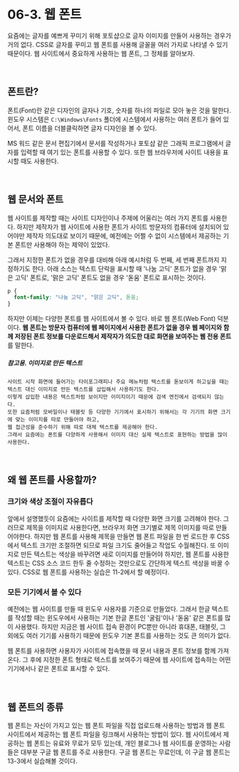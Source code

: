 # 06-3. 웹 폰트
요즘에는 글자를 예쁘게 꾸미기 위해 포토샵으로 글자 이미지를 만들어 사용하는 경우가 거의 없다. CSS로 글자를 꾸미고 웹 폰트를 사용해 글꼴을 여러 가지로 나타낼 수 있기 때문이다. 웹 사이트에서 중요하게 사용하는 웹 폰트, 그 정체를 알아보자.

<br>

## 폰트란?
폰트(Font)란 같은 디자인의 글자나 기호, 숫자를 하나의 파일로 모아 놓은 것을 말한다. 윈도우 시스템은 `C:\Windows\Fonts` 폴더에 시스템에서 사용하는 여러 폰트가 들어 있어서, 폰트 이름을 더블클릭하면 글자 디자인을 볼 수 있다.

MS 워드 같은 문서 편집기에서 문서를 작성하거나 포토샵 같은 그래픽 프로그램에서 글자를 입력할 때 여기 있는 폰트를 사용할 수 있다. 또한 웹 브라우저에 사이트 내용을 표시할 때도 사용한다.

<br>

## 웹 문서와 폰트
웹 사이트를 제작할 때는 사이트 디자인이나 주제에 어울리는 여러 가지 폰트를 사용한다. 하지만 제작자가 웹 사이트에 사용한 폰트가 사이트 방문자의 컴퓨터에 설치되어 있어야만 제작자 의도대로 보이기 때문에, 예전에는 어쩔 수 없이 시스템에서 제공하는 기본 폰트만 사용해야 하는 제약이 있었다.

그래서 지정한 폰트가 없을 경우를 대비해 아래 예시처럼 두 번째, 세 번째 폰트까지 지정하기도 한다. 아래 소스는 텍스트 단락을 표시할 때 '나눔 고딕' 폰트가 없을 경우 '맑은 고딕' 폰트로, '맑은 고딕' 폰트도 없을 경우 '돋움' 폰트로 표시하는 것이다.

```css
p {
  font-family: "나눔 고딕", "맑은 고딕", 돋움;
}
```

하지만 이제는 다양한 폰트를 웹 사이트에서 볼 수 있다. 바로 웹 폰트(Web Font) 덕분이다. **웹 폰트는 방문자 컴퓨터에 웹 페이지에서 사용한 폰트가 없을 경우 웹 페이지와 함께 저장된 폰트 정보를 다운로드해서 제작자가 의도한 대로 화면을 보여주는 웹 전용 폰트**를 말한다.

##### 참고용. 이미지로 만든 텍스트
```
사이트 시작 화면에 들어가는 타이포그래피나 주요 메뉴처럼 텍스트를 돋보이게 하고싶을 때는 텍스트 대신 이미지로 만든 텍스트를 삽입해서 사용하기도 한다.
이렇게 삽입한 내용은 텍스트처럼 보이지만 이미지이기 때문에 검색 엔진에서 검색되지 않는다.
또한 요즘처럼 모바일이나 태블릿 등 다양한 기기에서 표시하기 위해서는 각 기기의 화면 크기에 맞는 이미지를 따로 만들어야 하고,
웹 접근성을 준수하기 위해 따로 대체 텍스트를 제공해야 한다.
그래서 요즘에는 폰트를 다양하게 사용해서 이미지 대신 실제 텍스트로 표현하는 방법을 많이 사용한다.
```

<br>

## 왜 웹 폰트를 사용할까?
### 크기와 색상 조절이 자유롭다
앞에서 설명했듯이 요즘에는 사이트를 제작할 때 다양한 화면 크기를 고려해야 한다. 그러므로 제목을 이미지로 사용한다면, 브라우저 화면 크기별로 제목 이미지를 따로 만들어야한다. 하지만 웹 폰트를 사용해 제목을 만들면 웹 폰트 파일을 한 번 로드한 후 CSS에서 텍스트 크기만 조절하면 되므로 파일 크기도 줄어들고 작업도 수월해진다. 또 이미지로 만든 텍스트는 색상을 바꾸려면 새로 이미지를 만들어야 하지만, 웹 폰트를 사용한 텍스트는 CSS 소스 코드 한두 줄 수정하는 것만으로도 간단하게 텍스트 색상을 바꿀 수 있다. CSS로 웹 폰트를 사용하는 실습은 11-2에서 할 예정이다.

### 모든 기기에서 볼 수 있다
예전에는 웹 사이트를 만들 때 윈도우 사용자를 기준으로 만들었다. 그래서 한글 텍스트를 작성할 때는 윈도우에서 사용하는 기본 한글 폰트인 '굴림'이나 '돋움' 같은 폰트를 많이 사용했다. 하지만 지금은 웹 사이트 접속 환경이 PC뿐만 아니라 휴대폰, 태블릿, 그 외에도 여러 기기를 사용하기 때문에 윈도우 기본 폰트를 사용하는 것도 큰 의미가 없다.

웹 폰트를 사용하면 사용자가 사이트에 접속했을 때 문서 내용과 폰트 정보를 함께 가져온다. 그 후에 지정한 폰트 형태로 텍스트를 보여주기 때문에 웹 사이트에 접속하는 어떤 기기에서나 같은 폰트로 표시할 수 있다.

<br>

## 웹 폰트의 종류
웹 폰트는 자신이 가지고 있는 웹 폰트 파일을 직접 업로드해 사용하는 방법과 웹 폰트 사이트에서 제공하는 웹 폰트 파일을 링크해서 사용하는 방법이 있다. 웹 사이트에서 제공하는 웹 폰트는 유료와 무료가 모두 있는데, 개인 블로그나 웹 사이트를 운영하는 사람들은 대부분 구글 웹 폰트를 주로 사용한다. 구글 웹 폰트는 무료인데, 이 구글 웹 폰트는 13-3에서 실습해볼 것이다.

